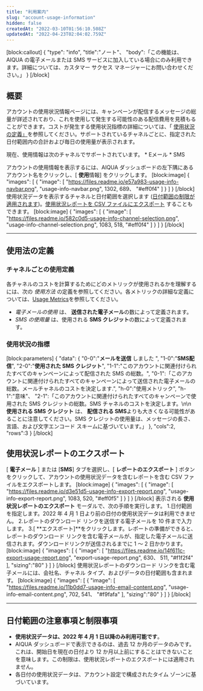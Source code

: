 ```yaml
---
title: "利用案内"
slug: "account-usage-information"
hidden: false
createdAt: "2022-03-10T01:56:10.508Z"
updatedAt: "2022-04-23T02:04:02.759Z"
---
```

\[block:callout]
{
  "type": "info",
  "title":"ノート"、
  "body":「この機能は、AIQUA の電子メールまたは SMS サービスに加入している場合にのみ利用できます。詳細については、カスタマー サクセス マネージャーにお問い合わせください。」
}
\[/block]
## 概要
アカウントの使用状況情報ページには、キャンペーンが配信するメッセージの総量が詳述されており、これを使用して発生する可能性のある配信費用を見積もることができます。コストが発生する使用状況指標の詳細については、「 [使用状況の定義」](#usage-definitions)を参照してください。サポートされているチャネルごとに、指定された日付範囲内の合計および毎日の使用量が表示されます。

現在、使用情報は次のチャネルでサポートされています。
\* Eメール
\* SMS

アカウントの使用情報を表示するには、AIQUA ダッシュボードの左下隅にあるアカウント名をクリックし、\[ **使用**情報] をクリックします。
\[block:image]
{
  "images": \[
    {
      "image": \[
            "https://files.readme.io/e57a983-usage-info-navbar.png",
          "usage-info-navbar.png",
        1302,
        689、
        "#eff0f4"
      ]
}
  ]
    }
      \[/block]
    使用状況データを表示するチャネルと日付範囲を選択します ([日付範囲の制限が適用されます](#date-range-notes-and-limitations))。[使用状況レポートを CSV ファイルにエクスポート](#exporting-the-usage-report) することもできます。
  \[block:image]
{
"images": \[
{
"image": \[
        "https://files.readme.io/582c0d5-usage-info-channel-selection.png",
        "usage-info-channel-selection.png",
        1083,
        518,
        "#eff0f4"
      ]
}
]
}
\[/block]

---

## 使用法の定義
### チャネルごとの使用定義
各チャネルのコストを計算するためにどのメトリックが使用されるかを理解するには、次の *使用方法* の定義を参照してください。各メトリックの詳細な定義については、[Usage Metrics](#usage-metrics)を参照してください。

* *電子メールの使用* は、 **送信された電子メール**の数によって定義されます。
* *SMS の使用量* は、使用される **SMS クレジット**の数によって定義されます。

### 使用状況の指標
\[block:parameters]
{
  "data": {
    "0-0":"**メールを送信** しました ",
    "1-0":"**SMS配信**",
    "2-0":"**使用された SMS クレジット**",
    "1-1":"このアカウントに関連付けられたすべてのキャンペーンによって配信された SMS の総数。",
    "0-1":「このアカウントに関連付けられたすべてのキャンペーンによって送信された電子メールの総数。メールチャネルのコストを決定します.",
    "h-0":"使用メトリック",
    "h-1":"意味"、
    "2-1":「このアカウントに関連付けられたすべてのキャンペーンで使用された SMS クレジットの総数。SMS チャネルのコストを決定します。\\n\\n **使用される SMS クレジット** は、 **配信される SMS**よりも大きくなる可能性があることに注意してください。SMS クレジットの使用量は、メッセージの長さ、言語、および文字エンコード スキームに基づいています。」
  },
  "cols":2,
  "rows":3
}
\[/block]
## 使用状況レポートのエクスポート
\[ **電子メール** ] または \[**SMS**] タブを選択し、\[ **レポートのエクスポート** ] ボタンをクリックして、アカウントの使用状況データを含むレポートを含む CSV ファイルをエクスポートします。
\[block:image]
{
  "images": \[
    {
      "image": \[
            "https://files.readme.io/d3e51d5-usage-info-export-report.png",
          "usage-info-export-report.png",
        1083,
        520,
        "#eff0f5"
      ]
}
]
}
\[/block]
  表示される **使用状況レポートのエクスポート** モーダルで、次の手順を実行します。
    1\.日付範囲を指定します。2022 年 4 月 1 日より前の日付の使用状況データは利用できません。
      2\.レポートのダウンロード リンクを送信する電子メールを 10 件まで入力します。
      3\.\[ **エクスポート]**をクリックします。レポートの準備ができると、レポートのダウンロード リンクを含む電子メールが、指定した電子メールに送信されます。ダウンロードリンクが送信されるまでに 1 ～ 2 日かかります。
    \[block:image]
  {
"images": \[
{
"image": \[
        "https://files.readme.io/14f611c-export-usage-report.png",
        "export-usage-report.png",
          630、
            511,
              "#f1f2f4"
            ],
    "sizing":"80"
  }
]
}
\[/block]
使用状況レポートのダウンロード リンクを含む電子メールには、会社名、チャネル タイプ、およびデータの日付範囲も含まれます。
\[block:image]
{
"images": \[
{
"image": \[
        "https://files.readme.io/11b0dd7-usage-info-email-content.png",
        "usage-info-email-content.png",
        702,
        541、
        "#f9fafa"
      ],
"sizing":"80"
}
]
}
\[/block]

---

## 日付範囲の注意事項と制限事項
* **使用状況データは、2022 年 4 月 1 日以降のみ利用可能です**。
* AIQUA ダッシュボードで表示できるのは、過去 12 か月のデータのみです。これは、開始日を現在の日付より 12 か月以上前にすることはできないことを意味します。この制限は、使用状況レポートのエクスポートには適用されません。
* 各日付の使用状況データは、アカウント設定で構成されたタイム ゾーンに基づいています。